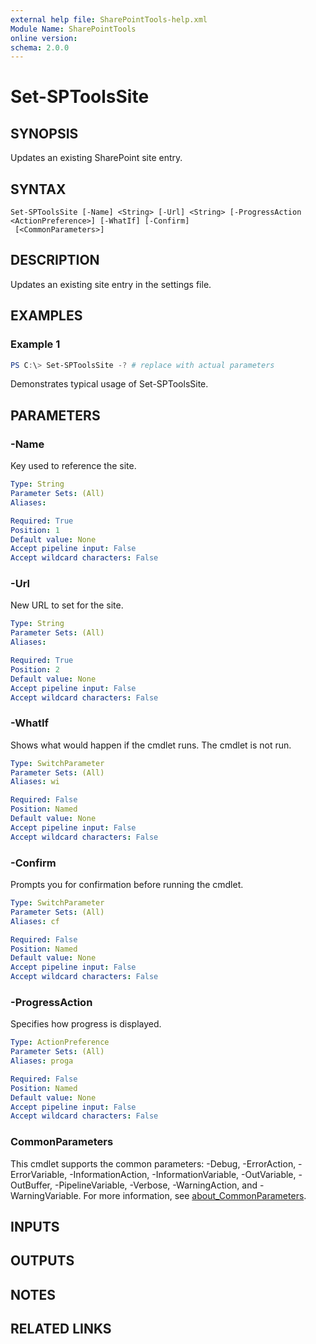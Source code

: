 ```yaml
---
external help file: SharePointTools-help.xml
Module Name: SharePointTools
online version:
schema: 2.0.0
---
```


# Set-SPToolsSite

## SYNOPSIS
Updates an existing SharePoint site entry.

## SYNTAX

```
Set-SPToolsSite [-Name] <String> [-Url] <String> [-ProgressAction <ActionPreference>] [-WhatIf] [-Confirm]
 [<CommonParameters>]
```

## DESCRIPTION
Updates an existing site entry in the settings file.

## EXAMPLES

### Example 1
```powershell
PS C:\> Set-SPToolsSite -? # replace with actual parameters
```

Demonstrates typical usage of Set-SPToolsSite.

## PARAMETERS

### -Name
Key used to reference the site.

```yaml
Type: String
Parameter Sets: (All)
Aliases:

Required: True
Position: 1
Default value: None
Accept pipeline input: False
Accept wildcard characters: False
```

### -Url
New URL to set for the site.

```yaml
Type: String
Parameter Sets: (All)
Aliases:

Required: True
Position: 2
Default value: None
Accept pipeline input: False
Accept wildcard characters: False
```

### -WhatIf
Shows what would happen if the cmdlet runs. The cmdlet is not run.

```yaml
Type: SwitchParameter
Parameter Sets: (All)
Aliases: wi

Required: False
Position: Named
Default value: None
Accept pipeline input: False
Accept wildcard characters: False
```

### -Confirm
Prompts you for confirmation before running the cmdlet.

```yaml
Type: SwitchParameter
Parameter Sets: (All)
Aliases: cf

Required: False
Position: Named
Default value: None
Accept pipeline input: False
Accept wildcard characters: False
```

### -ProgressAction
Specifies how progress is displayed.

```yaml
Type: ActionPreference
Parameter Sets: (All)
Aliases: proga

Required: False
Position: Named
Default value: None
Accept pipeline input: False
Accept wildcard characters: False
```

### CommonParameters
This cmdlet supports the common parameters: -Debug, -ErrorAction, -ErrorVariable, -InformationAction, -InformationVariable, -OutVariable, -OutBuffer, -PipelineVariable, -Verbose, -WarningAction, and -WarningVariable. For more information, see [about_CommonParameters](http://go.microsoft.com/fwlink/?LinkID=113216).

## INPUTS

## OUTPUTS

## NOTES

## RELATED LINKS
